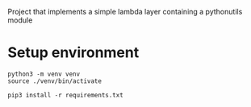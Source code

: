 Project that implements a simple lambda layer containing a pythonutils module

# Setup environment
    python3 -m venv venv
    source ./venv/bin/activate

    pip3 install -r requirements.txt